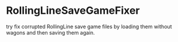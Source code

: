 # RollingLineSaveGameFixer

try fix corrupted RollingLine save game files by loading them without wagons and then saving them again.
